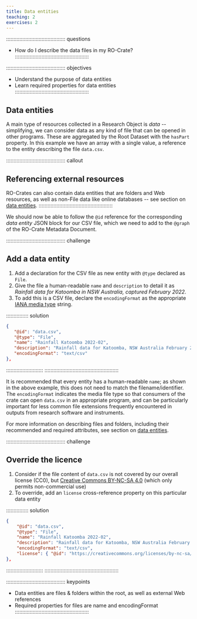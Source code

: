 ```yaml
---
title: Data entities
teaching: 2
exercises: 2
---
```


:::::::::::::::::::::::::::::::::::::::: questions
- How do I describe the data files in my RO-Crate?
::::::::::::::::::::::::::::::::::::::::::::::::::

:::::::::::::::::::::::::::::::::::::::: objectives
- Understand the purpose of data entities
- Learn required properties for data entities
::::::::::::::::::::::::::::::::::::::::::::::::::

## Data entities

A main type of resources collected in a Research Object is _data_
-- simplifying, we can consider data as any kind of file that can be opened in other programs.
These are aggregated by the Root Dataset with the `hasPart` property.
In this example we have an array with a single value,
a reference to the entity describing the file `data.csv`. 

:::::::::::::::::::::::::::::::::::::::: callout
## Referencing external resources

RO-Crates can also contain data entities that are folders and Web resources,
as well as non-File data like online databases
-- see section on [data entities](https://www.researchobject.org/ro-crate/specification/1.2/data-entities.html).
::::::::::::::::::::::::::::::::::::::::::::::::::

We should now be able to follow the `@id` reference for the corresponding _data entity_ JSON block for our CSV file,
which we need to add to the `@graph` of the RO-Crate Metadata Document. 

:::::::::::::::::::::::::::::::::::::::: challenge
## Add a data entity

1. Add a declaration for the CSV file as new entity with `@type` declared as `File`.  
2. Give the file a human-readable `name` and `description` to detail it as _Rainfall data for Katoomba in NSW Australia, captured February 2022_. 
3. To add this is a CSV file,
   declare the `encodingFormat` as the appropriate [IANA media type](https://www.iana.org/assignments/media-types/#text) string. 

:::::::::::::::  solution
```json
{
   "@id": "data.csv",
   "@type": "File",
   "name": "Rainfall Katoomba 2022-02",
   "description": "Rainfall data for Katoomba, NSW Australia February 2022",
   "encodingFormat": "text/csv"
},  
```
:::::::::::::::::::::::::
::::::::::::::::::::::::::::::::::::::::::::::::::


It is recommended that every entity has a human-readable `name`;
as shown in the above example, this does not need to match the filename/identifier.
The `encodingFormat` indicates the media file type so that consumers of the crate can open `data.csv` in an appropriate program,
and can be particularly important for less common file extensions frequently encountered in outputs from research software and instruments.

For more information on describing files and folders,
including their recommended and required attributes,
see section on [data entities](https://www.researchobject.org/ro-crate/specification/1.2/data-entities.html).

:::::::::::::::::::::::::::::::::::::::: challenge
## Override the licence

1. Consider if the file content of `data.csv` is not covered by our overall license (CC0), 
   but [Creative Commons BY-NC-SA 4.0](https://creativecommons.org/licenses/by-nc-sa/4.0/)
   (which only permits non-commercial use)
2. To override, add an  `license` cross-reference property on this particular data entity

:::::::::::::::  solution
```json
{
    "@id": "data.csv",
    "@type": "File",
    "name": "Rainfall Katoomba 2022-02",
    "description": "Rainfall data for Katoomba, NSW Australia February 2022",
    "encodingFormat": "text/csv",
    "license": { "@id": "https://creativecommons.org/licenses/by-nc-sa/4.0/" }
},  
```
:::::::::::::::::::::::::
::::::::::::::::::::::::::::::::::::::::::::::::::


:::::::::::::::::::::::::::::::::::::::: keypoints
- Data entities are files & folders within the root, as well as external Web references
- Required properties for files are name and encodingFormat
::::::::::::::::::::::::::::::::::::::::::::::::::
